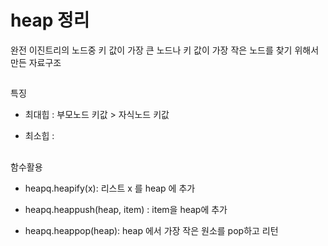 #  heap 정리

완전 이진트리의 노드중 키 값이 가장 큰 노드나 키 값이 가장 작은 노드를 찾기 위해서 만든 자료구조

##

특징

- 최대힙 : 부모노드 키값 > 자식노드 키값

- 최소힙 : 

##
함수활용

- heapq.heapify(x): 리스트 x 를 heap 에 추가

- heapq.heappush(heap, item) :  item을 heap에 추가

- heapq.heappop(heap):
heap 에서 가장 작은 원소를 pop하고 리턴
